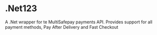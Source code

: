 # .Net123
A .Net wrapper for te MultiSafepay payments API. Provides support for all payment methods, Pay After Delivery and Fast Checkout
